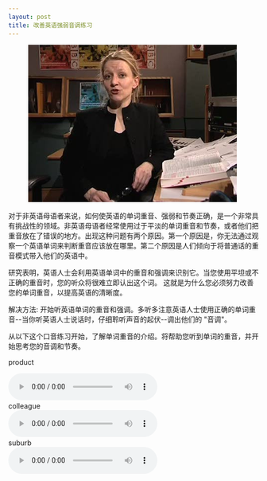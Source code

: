 ```yaml
---
layout: post
title: 改善英语强弱音调练习
---
```

<figure>
	<img src="/images/word_pitch.jpg">
    
      
</figure>
对于非英语母语者来说，如何使英语的单词重音、强弱和节奏正确，是一个非常具有挑战性的领域。非英语母语者经常使用过于平淡的单词重音和节奏，或者他们把重音放在了错误的地方。出现这种问题有两个原因。第一个原因是，你无法通过观察一个英语单词来判断重音应该放在哪里。第二个原因是人们倾向于将普通话的重音模式带入他们的英语中。

研究表明，英语人士会利用英语单词中的重音和强调来识别它。当您使用平坦或不正确的重音时，您的听众将很难立即认出这个词。 这就是为什么您必须努力改善您的单词重音，以提高英语的清晰度。

解决方法:
开始听英语单词的重音和强调。多听多注意英语人士使用正确的单词重音--当你听英语人士说话时，仔细聆听声音的起伏--调出他们的 "音调"。

从以下这个口音练习开始，了解单词重音的介绍。将帮助您听到单词的重音，并开始思考您的音调和节奏。

product


<div>
<audio controls="" controlslist="nodownload" preload="true"><source src="https://c%64n.l%69zh%69.f%6D/aud%69o/2021/02/04/5160233555063973382_hd.%6Dp3"></audio>
</div>
colleague


<div>
<audio controls="" controlslist="nodownload" preload="true"><source src="https://c%64n.l%69zh%69.f%6D/aud%69o/2021/02/04/5160233555063974918_hd.%6Dp3"></audio>
</div>
suburb


<div>
<audio controls="" controlslist="nodownload" preload="true"><source src="https://c%64n.l%69zh%69.f%6D/aud%69o/2021/02/04/5160233555063973894_hd.%6Dp3"></audio>
</div>

